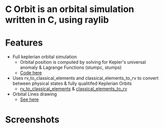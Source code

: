 # C Orbit is an orbital simulation written in C, using raylib

# Features
- Full keplerian orbital simulation
    - Orbital position is computed by solving for Kepler's universal anomaly & Lagrange Functions (stumpc, stumps)
    - [Code here](https://github.com/david4shure/c_orbit/blob/master/src/physics/kepler.c#L530)
- Uses rv_to_classical_elements and classical_elements_to_rv to convert between physical states & fully qualitifed Keplerian Orbits
    - [rv_to_classical_elements](https://github.com/david4shure/c_orbit/blob/master/src/physics/kepler.c#L199) & [classical_elements_to_rv](https://github.com/david4shure/c_orbit/blob/master/src/physics/kepler.c#L350)
- Orbital Lines drawing
    - [See here](https://github.com/david4shure/c_orbit/blob/master/src/physics/orbital_lines.c)

# Screenshots

